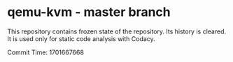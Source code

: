 # qemu-kvm - master branch

This repository contains frozen state of the repository.
Its history is cleared. It is used only for static code
analysis with Codacy.

Commit Time: 1701667668